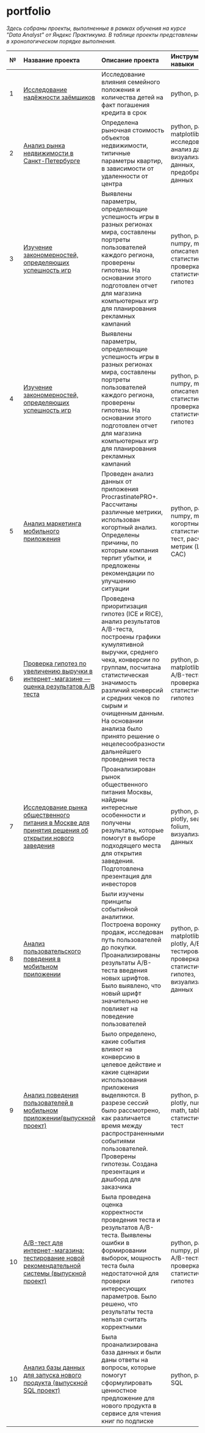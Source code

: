 # portfolio
*Здесь собраны проекты, выполненные в рамках обучения на курсе "Data Analyst" от Яндекс Практикума. В таблице проекты представлены в хронологическом порядке выполнения.*

|№ | Название проекта                |Описание проекта             |Инструменты и навыки         |
|:--------------------|:--------------------|:---------------------|:---------------------------|
|1|[Исследование надёжности заёмщиков](https://github.com/polina-mokretsova/portfolio/tree/main/credit_analysis)|Исследование влияния семейного положения и количества детей на факт погашения кредита в срок|python, pandas|
|2|[Анализ рынка недвижимости в Санкт-Петербурге](https://github.com/polina-mokretsova/portfolio/tree/main/realty_sales_analysis)|Определена рыночная стоимость объектов недвижимости, типичные параметры квартир, в зависимости от удаленности от центра|python, pandas, matplotlib, исследовательский анализ данных, визуализация данных, предобработка данных|
|3|[Изучение закономерностей, определяющих успешность игр](https://github.com/polina-mokretsova/portfolio/tree/main/computer_games_analysis)|Выявлены параметры, определяющие успешность игры в разных регионах мира, составлены портреты пользователей каждого региона, проверены гипотезы. На основании этого подготовлен отчет для магазина компьютерных игр для планирования рекламных кампаний|python, pandas, numpy, matplotlib, описательная статистика, проверка статистических гипотез|
|4|[Изучение закономерностей, определяющих успешность игр](https://github.com/polina-mokretsova/portfolio/tree/main/computer_games_analysis)|Выявлены параметры, определяющие успешность игры в разных регионах мира, составлены портреты пользователей каждого региона, проверены гипотезы. На основании этого подготовлен отчет для магазина компьютерных игр для планирования рекламных кампаний|python, pandas, numpy, matplotlib, описательная статистика, проверка статистических гипотез|
|5|[Анализ маркетинга мобильного приложения](https://github.com/polina-mokretsova/portfolio/tree/main/marketing_analysis)|Проведен анализ данных от приложения ProcrastinatePRO+. Рассчитаны различные метрики, использован когортный анализ. Определены причины, по которым компания терпит убытки, и предложены рекомендации по улучшению ситуации|python, pandas, numpy, matplotlib, когортный анализ, статистический тест, расчет метрик (LTV, ROI, CAC)|
|6|[Проверка гипотез по увеличению выручки в интернет-магазине — оценка результатов A/B теста](https://github.com/polina-mokretsova/portfolio/tree/main/ab_test_online_store)|Проведена приоритизация гипотез (ICE и RICE), анализ результатов A/B-теста, построены графики кумулятивной выручки, среднего чека, конверсии по группам, посчитана статистическая значимость различий конверсий и средних чеков по сырым и очищенным данным. На основании анализа было принято решение о нецелесообразности дальнейшего проведения теста|python, pandas, matplotlib, scipy, A/B-тестирование, проверка статистических гипотез|
|7|[Исследование рынка общественного питания в Москве для принятия решения об открытии нового заведения](https://github.com/polina-mokretsova/portfolio/tree/main/cafe_analysis)|Проанализирован рынок общественного питания Москвы, найднны интересные особенности и получены результаты, которые помогут в выборе подходящего места для открытия заведения. Подготовлена презентация для инвесторов|python, pandas, plotly, seaborn, folium, визуализация данных|
|8|[Анализ пользовательского поведения в мобильном приложении](https://github.com/polina-mokretsova/portfolio/tree/main/mobile_app_users_analysis)|Были изучены принципы событийной аналитики. Построена воронку продаж, исследован путь пользователей до покупки. Проанализированы результаты A/B-теста введения новых шрифтов. Было выявлено, что новый шрифт значительно не повлияет на поведение пользователей|python, pandas, matplotlib, seaborn, plotly, A/B-тестирование, проверка статистических гипотез, визуализация данных|
|9|[Анализ поведения пользователей в мобильном приложении(выпускной проект)](https://github.com/polina-mokretsova/portfolio/tree/main/app_user_behavior_analysis)|Было определено, какие события влияют на конверсию в целевое действие и какие сценарии использования приложения выделяются. В разрезе сессий было рассмотрено, как различается время между распространенными событиями пользователей. Проверены гипотезы. Создана презентация и дашборд для заказчика|python, pandas, plotly, numpy, scipy, math, tableau, статистический тест|
|10|[А/B-тест для интернет-магазина: тестирование новой рекомендательной системы (выпускной проект)](https://github.com/polina-mokretsova/portfolio/tree/main/ab_test_new_feature)|Была проведена оценка корректности проведения теста и результатов A/B-теста. Выявлены ошибки в формировании выборок, мощность теста была недостаточной для проверки интересующих параметров. Было решено, что результаты теста нельзя считать корректными|python, pandas, numpy, plotly, scipy, A/B-тестирование, проверка статистических гипотез|
|10|[Анализ базы данных для запуска нового продукта (выпускной SQL проект)](https://github.com/polina-mokretsova/portfolio/tree/main/sql_project)|Была проанализирована база данных и были даны ответы на вопросы, которые помогут сформулировать ценностное предложение для нового продукта в сервисе для чтения книг по подписке|python, pandas, SQL|
